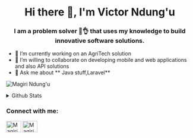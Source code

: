<h1 align="center">Hi there 👋,  I'm Victor Ndung'u</h1>
<h3 align="center">I am a problem solver 🤣👌 that uses my knowledge to build innovative software solutions.</h3>

- 🌱 I’m currently working on an AgriTech solution 
- 👯 I’m willing to collaborate on developing mobile and web applications and also API solutions 
- 💬 Ask me about ** Java stuff,Laravel**

<p align="left"> <img src="https://komarev.com/ghpvc/?username=v-magiri&label=Profile%20views&color=0e75b6&style=flat" alt="Magiri Ndung'u" /> </p>

<details>
  <summary>
    Github Stats
  </summary>
  <p align="center"> <img src="https://github-readme-stats.vercel.app/api?username=v-magiri&count_private=true&show_icons=true&include_all_commits=true&theme=dracula" alt="V-Magiri | Stats" />
</details>
<h3>Connect with me:</h3>
<div>
  <span><a href="https://twitter.com/magirindungu"><img align="center" src="https://raw.githubusercontent.com/rahuldkjain/github-profile-readme-generator/master/src/images/icons/Social/twitter.svg" alt="Magiri Ndungu" height="30" width="40" /></a></span>
  <span><a href="https://www.linkedin.com/in/victor-m-ndungu/"><img align="center" src="https://raw.githubusercontent.com/rahuldkjain/github-profile-readme-generator/master/src/images/icons/Social/linked-in-alt.svg" alt="Magiri Ndung'u" height="30" width="40" /></a></span>
  <span><a href=""></a></span>
</div>
